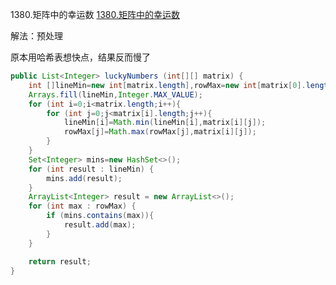 1380.矩阵中的幸运数
[1380.矩阵中的幸运数](https://leetcode-cn.com/problems/lucky-numbers-in-a-matrix/)



解法：预处理

原本用哈希表想快点，结果反而慢了



```java
public List<Integer> luckyNumbers (int[][] matrix) {
    int []lineMin=new int[matrix.length],rowMax=new int[matrix[0].length];
    Arrays.fill(lineMin,Integer.MAX_VALUE);
    for (int i=0;i<matrix.length;i++){
        for (int j=0;j<matrix[i].length;j++){
            lineMin[i]=Math.min(lineMin[i],matrix[i][j]);
            rowMax[j]=Math.max(rowMax[j],matrix[i][j]);
        }
    }
    Set<Integer> mins=new HashSet<>();
    for (int result : lineMin) {
        mins.add(result);
    }
    ArrayList<Integer> result = new ArrayList<>();
    for (int max : rowMax) {
        if (mins.contains(max)){
            result.add(max);
        }
    }

    return result;
}
```





